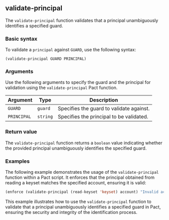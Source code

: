 ## validate-principal
The `validate-principal` function validates that a principal unambiguously identifies a specified guard.

### Basic syntax

To validate a `principal` against `GUARD`, use the following syntax:

`(validate-principal GUARD PRINCIPAL)`

### Arguments

Use the following arguments to specify the guard and the principal for validation using the `validate-principal` Pact function.

| Argument | Type | Description |
| --- | --- | --- |
| `GUARD` | `guard` | Specifies the guard to validate against. |
| `PRINCIPAL` | `string` | Specifies the principal to be validated. |

### Return value

The `validate-principal` function returns a `boolean` value indicating whether the provided principal unambiguously identifies the specified guard.

### Examples

The following example demonstrates the usage of the `validate-principal` function within a Pact script. It enforces that the principal obtained from reading a keyset matches the specified account, ensuring it is valid:

```lisp
(enforce (validate-principal (read-keyset 'keyset) account) "Invalid account ID")
```

This example illustrates how to use the `validate-principal` function to validate that a principal unambiguously identifies a specified guard in Pact, ensuring the security and integrity of the identification process.
